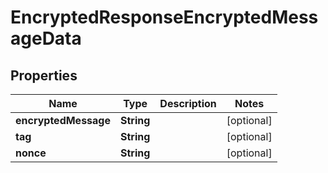 

# EncryptedResponseEncryptedMessageData


## Properties

| Name | Type | Description | Notes |
|------------ | ------------- | ------------- | -------------|
|**encryptedMessage** | **String** |  |  [optional] |
|**tag** | **String** |  |  [optional] |
|**nonce** | **String** |  |  [optional] |



